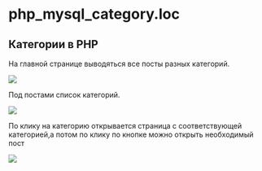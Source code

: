 # php_mysql_category.loc

<h2>Категории в PHP</h2>

<p>На главной странице выводяться все посты разных категорий.</p>
<img src="https://firebasestorage.googleapis.com/v0/b/dovgal-project.appspot.com/o/all-category.png?alt=media&token=cee72008-708f-4abf-b45b-c78b4e74698f">

<p>Под постами список категорий.</p>
<img src="https://firebasestorage.googleapis.com/v0/b/dovgal-project.appspot.com/o/category-nature.png?alt=media&token=5e5fac70-a389-4084-8f21-9040c98561a0">

<p>По клику на категорию открывается страница с соответствующей категорией,а потом по клику по кнопке можно открыть необходимый пост</p>
<img src="https://firebasestorage.googleapis.com/v0/b/dovgal-project.appspot.com/o/category-post.png?alt=media&token=be2f96b2-433a-4f68-b40a-e5ec8ca384b0">
          
